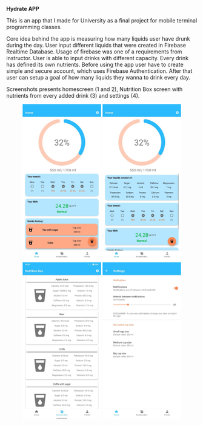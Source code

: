 **Hydrate APP**

This is an app that I made for University as a final project for mobile terminal programming classes. 

Core idea behind the app is measuring how many liquids user have drunk during the day. User input different liquids that were created in Firebase Realtime Database. Usage of firebase was one of a requirements from instructor. User is able to input drinks with different capacity. Every drink has defined its own nutrients. Before using the app user have to create simple and secure account, which uses Firebase Authentication. After that user can setup a goal of how many liquids they wanna to drink every day.

Screenshots presents homescreen (1 and 2), Nutrition Box screen with nutrients from every added drink (3) and settings (4).

<center><img src="Screenshots/1.jpg" width="207" height="414"> <img src="Screenshots/2.jpg" width="207" height="414"> 
<img src="Screenshots/3.jpg" width="207" height="414"> <img src="Screenshots/4.jpg" width="207" height="414"></center>
